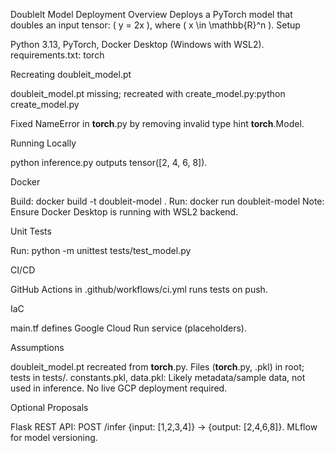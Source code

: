 DoubleIt Model Deployment
Overview
Deploys a PyTorch model that doubles an input tensor: ( y = 2x ), where ( x \in \mathbb{R}^n ).
Setup

Python 3.13, PyTorch, Docker Desktop (Windows with WSL2).
requirements.txt: torch

Recreating doubleit_model.pt

doubleit_model.pt missing; recreated with create_model.py:python create_model.py


Fixed NameError in __torch__.py by removing invalid type hint __torch__.Model.

Running Locally

python inference.py outputs tensor([2, 4, 6, 8]).

Docker

Build: docker build -t doubleit-model .
Run: docker run doubleit-model
Note: Ensure Docker Desktop is running with WSL2 backend.

Unit Tests

Run: python -m unittest tests/test_model.py

CI/CD

GitHub Actions in .github/workflows/ci.yml runs tests on push.

IaC

main.tf defines Google Cloud Run service (placeholders).

Assumptions

doubleit_model.pt recreated from __torch__.py.
Files (__torch__.py, .pkl) in root; tests in tests/.
constants.pkl, data.pkl: Likely metadata/sample data, not used in inference.
No live GCP deployment required.

Optional Proposals

Flask REST API: POST /infer {input: [1,2,3,4]} → {output: [2,4,6,8]}.
MLflow for model versioning.
